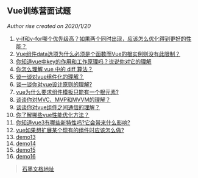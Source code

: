 ## Vue训练营面试题
_Author rise created on 2020/1/20_

1. [v-if和v-for哪个优先级高？如果两个同时出现，应该怎么优化得到更好的性能？](./vue/demo01.md)
2. [Vue组件data选项为什么必须是个函数而Vue的根实例则没有此限制？](./vue/demo02.md)
3. [你知道vue中key的作用和工作原理吗？说说你对它的理解](./vue/demo03.md)
4. [你怎么理解 vue 中的 diff 算法？](./vue/demo04_2.md)
5. [谈一谈对vue组件化的理解？](./vue/demo05_2.md)
6. [谈一谈你对vue设计原则的理解?](./vue/demo06_2.md)
7. [vue为什么要求组件模板只能有一个根元素?](./vue/demo07_2.md)
8. [谈谈你对MVC、MVP和MVVM的理解？](./vue/demo08.md)
9. [谈谈你对vue组件之间通信的理解？](./vue/demo09.md)
10. [你了解哪些vue性能优化方法？](./vue/demo10.md)
10. [你知道vue3有哪些新特性吗?它会带来什么影响?](./vue/demo11_2.md)
10. [vue如果想扩展某个现有的组件时应该怎么做?](./vue/demo12.md)
10. [demo13](./vue/demo13.md)
10. [demo14](./vue/demo14.md)
10. [demo15](./vue/demo15.md)
10. [demo16](./vue/demo16.md)








> [石墨文档地址](https://shimo.im/sheets/hgq3HqqDKWWDhCCQ/MODOC)



